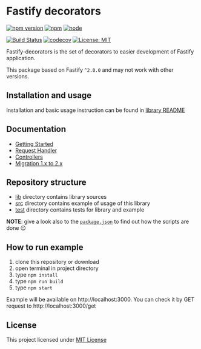 # Fastify decorators
[![npm version](https://badge.fury.io/js/fastify-decorators.svg?colorB=brightgreen)](https://www.npmjs.com/package/fastify-decorators)
[![npm](https://img.shields.io/npm/dm/fastify-decorators.svg?colorB=brightgreen)](https://www.npmjs.com/package/fastify-decorators)
[![node](https://img.shields.io/node/v/fastify-decorators.svg?colorB=brightgreen)](https://www.npmjs.com/package/fastify-decorators)

[![Build Status](https://travis-ci.com/L2jLiga/fastify-decorators.svg?branch=master)](https://travis-ci.com/L2jLiga/fastify-decorators)
[![codecov](https://codecov.io/gh/L2jLiga/fastify-decorators/branch/master/graph/badge.svg)](https://codecov.io/gh/L2jLiga/fastify-decorators)
[![License: MIT](https://img.shields.io/badge/License-MIT-brightgreen.svg)](https://opensource.org/licenses/MIT)

Fastify-decorators is the set of decorators to easier development of Fastify application.

This package based on Fastify `^2.0.0` and may not work with other versions.

## Installation and usage

Installation and basic usage instruction can be found in [library README]

## Documentation

- [Getting Started]
- [Request Handler]
- [Controllers]
- [Migration 1.x to 2.x]

## Repository structure

- [lib] directory contains library sources
- [src] directory contains example of usage of this library
- [test] directory contains tests for library and example

**NOTE**: give a look also to the [`package.json`] to find out how the scripts are done 😉

## How to run example

1. clone this repository or download
1. open terminal in project directory
1. type `npm install`
1. type `npm run build`
1. type `npm start`

Example will be available on http://localhost:3000. You can check it by GET request to http://localhost:3000/get

## License

This project licensed under [MIT License]

[library README]: ./lib/README.md
[lib]: ./lib
[src]: ./src
[test]: ./test
[`package.json`]: ./package.json
[Getting Started]: ./docs/Getting-Started.md
[Request Handler]: ./docs/Request-Handlers.md
[Controllers]: ./docs/Controllers.md
[MIT License]: https://github.com/L2jLiga/fastify-decorators/blob/master/LICENSE
[Migration 1.x to 2.x]: docs/Migration-to-v2.md
